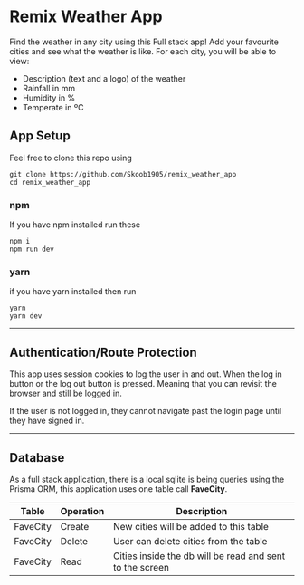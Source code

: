 # Remix Weather App

Find the weather in any city using this Full stack app! Add your favourite cities and see what the weather is like. For each city, you will be able to view:

- Description (text and a logo) of the weather
- Rainfall in mm
- Humidity in %
- Temperate in ºC

## App Setup

Feel free to clone this repo using

```
git clone https://github.com/Skoob1905/remix_weather_app
cd remix_weather_app
```

### npm

If you have npm installed run these

```
npm i
npm run dev
```

### yarn

if you have yarn installed then run

```
yarn
yarn dev
```

---

## Authentication/Route Protection

This app uses session cookies to log the user in and out. When the log in button or the log out button is pressed. Meaning that you can revisit the browser and still be logged in.

If the user is not logged in, they cannot navigate past the login page until they have signed in.

---

## Database

As a full stack application, there is a local sqlite is being queries using the Prisma ORM, this application uses one table call **FaveCity**.

| Table    | Operation | Description                                              |
| -------- | --------- | -------------------------------------------------------- |
| FaveCity | Create    | New cities will be added to this table                   |
| FaveCity | Delete    | User can delete cities from the table                    |
| FaveCity | Read      | Cities inside the db will be read and sent to the screen |
